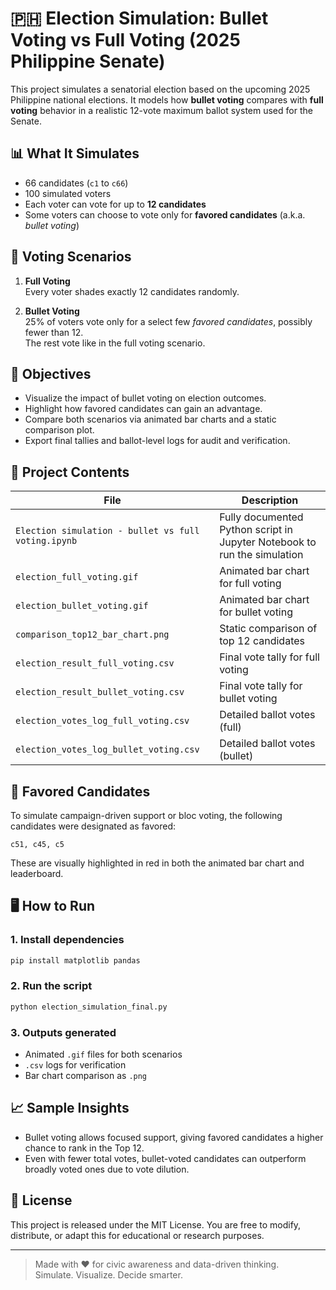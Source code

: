 # 🇵🇭 Election Simulation: Bullet Voting vs Full Voting (2025 Philippine Senate)

This project simulates a senatorial election based on the upcoming 2025 Philippine national elections. It models how **bullet voting** compares with **full voting** behavior in a realistic 12-vote maximum ballot system used for the Senate.

## 📊 What It Simulates

- 66 candidates (`c1` to `c66`)
- 100 simulated voters
- Each voter can vote for up to **12 candidates**
- Some voters can choose to vote only for **favored candidates** (a.k.a. *bullet voting*)

## 🧪 Voting Scenarios

1. **Full Voting**  
   Every voter shades exactly 12 candidates randomly.

2. **Bullet Voting**  
   25% of voters vote only for a select few *favored candidates*, possibly fewer than 12.  
   The rest vote like in the full voting scenario.

## 🎯 Objectives

- Visualize the impact of bullet voting on election outcomes.
- Highlight how favored candidates can gain an advantage.
- Compare both scenarios via animated bar charts and a static comparison plot.
- Export final tallies and ballot-level logs for audit and verification.

## 📁 Project Contents

| File | Description |
|------|-------------|
| `Election simulation - bullet vs full voting.ipynb` | Fully documented Python script in Jupyter Notebook to run the simulation |
| `election_full_voting.gif` | Animated bar chart for full voting |
| `election_bullet_voting.gif` | Animated bar chart for bullet voting |
| `comparison_top12_bar_chart.png` | Static comparison of top 12 candidates |
| `election_result_full_voting.csv` | Final vote tally for full voting |
| `election_result_bullet_voting.csv` | Final vote tally for bullet voting |
| `election_votes_log_full_voting.csv` | Detailed ballot votes (full) |
| `election_votes_log_bullet_voting.csv` | Detailed ballot votes (bullet) |

## 🧠 Favored Candidates

To simulate campaign-driven support or bloc voting, the following candidates were designated as favored:

```
c51, c45, c5
```

These are visually highlighted in red in both the animated bar chart and leaderboard.

## 🖥️ How to Run

### 1. Install dependencies

```bash
pip install matplotlib pandas
```

### 2. Run the script

```bash
python election_simulation_final.py
```

### 3. Outputs generated

- Animated `.gif` files for both scenarios
- `.csv` logs for verification
- Bar chart comparison as `.png`

## 📈 Sample Insights

- Bullet voting allows focused support, giving favored candidates a higher chance to rank in the Top 12.
- Even with fewer total votes, bullet-voted candidates can outperform broadly voted ones due to vote dilution.

## 📜 License

This project is released under the MIT License. You are free to modify, distribute, or adapt this for educational or research purposes.

---

> Made with ❤️ for civic awareness and data-driven thinking.  
> Simulate. Visualize. Decide smarter.